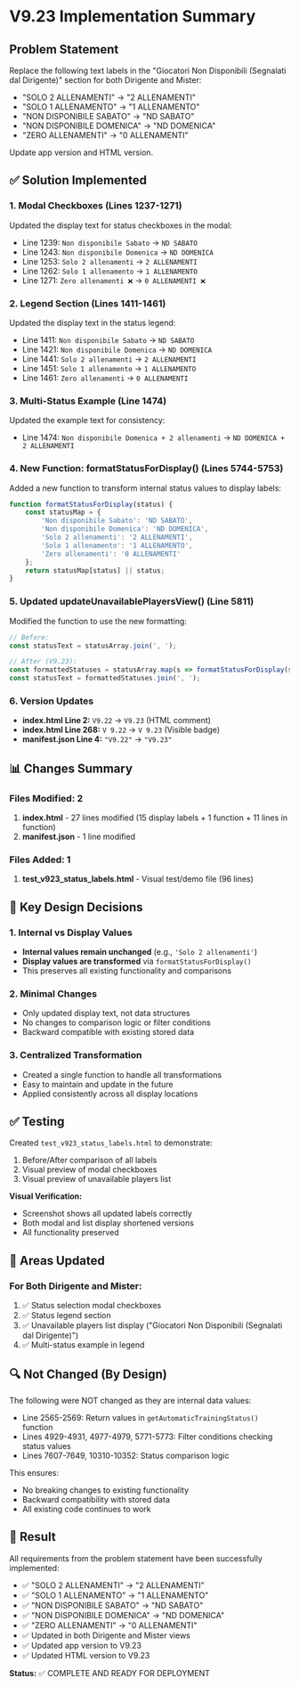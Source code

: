# V9.23 Implementation Summary

## Problem Statement
Replace the following text labels in the "Giocatori Non Disponibili (Segnalati dal Dirigente)" section for both Dirigente and Mister:

- "SOLO 2 ALLENAMENTI" → "2 ALLENAMENTI"
- "SOLO 1 ALLENAMENTO" → "1 ALLENAMENTO"  
- "NON DISPONIBILE SABATO" → "ND SABATO"
- "NON DISPONIBILE DOMENICA" → "ND DOMENICA"
- "ZERO ALLENAMENTI" → "0 ALLENAMENTI"

Update app version and HTML version.

## ✅ Solution Implemented

### 1. Modal Checkboxes (Lines 1237-1271)
Updated the display text for status checkboxes in the modal:
- Line 1239: `Non disponibile Sabato` → `ND SABATO`
- Line 1243: `Non disponibile Domenica` → `ND DOMENICA`
- Line 1253: `Solo 2 allenamenti` → `2 ALLENAMENTI`
- Line 1262: `Solo 1 allenamento` → `1 ALLENAMENTO`
- Line 1271: `Zero allenamenti ❌` → `0 ALLENAMENTI ❌`

### 2. Legend Section (Lines 1411-1461)
Updated the display text in the status legend:
- Line 1411: `Non disponibile Sabato` → `ND SABATO`
- Line 1421: `Non disponibile Domenica` → `ND DOMENICA`
- Line 1441: `Solo 2 allenamenti` → `2 ALLENAMENTI`
- Line 1451: `Solo 1 allenamento` → `1 ALLENAMENTO`
- Line 1461: `Zero allenamenti` → `0 ALLENAMENTI`

### 3. Multi-Status Example (Line 1474)
Updated the example text for consistency:
- Line 1474: `Non disponibile Domenica + 2 allenamenti` → `ND DOMENICA + 2 ALLENAMENTI`

### 4. New Function: formatStatusForDisplay() (Lines 5744-5753)
Added a new function to transform internal status values to display labels:

```javascript
function formatStatusForDisplay(status) {
    const statusMap = {
        'Non disponibile Sabato': 'ND SABATO',
        'Non disponibile Domenica': 'ND DOMENICA',
        'Solo 2 allenamenti': '2 ALLENAMENTI',
        'Solo 1 allenamento': '1 ALLENAMENTO',
        'Zero allenamenti': '0 ALLENAMENTI'
    };
    return statusMap[status] || status;
}
```

### 5. Updated updateUnavailablePlayersView() (Line 5811)
Modified the function to use the new formatting:

```javascript
// Before:
const statusText = statusArray.join(', ');

// After (V9.23):
const formattedStatuses = statusArray.map(s => formatStatusForDisplay(s));
const statusText = formattedStatuses.join(', ');
```

### 6. Version Updates
- **index.html Line 2:** `V9.22` → `V9.23` (HTML comment)
- **index.html Line 268:** `V 9.22` → `V 9.23` (Visible badge)
- **manifest.json Line 4:** `"V9.22"` → `"V9.23"`

## 📊 Changes Summary

### Files Modified: 2
1. **index.html** - 27 lines modified (15 display labels + 1 function + 11 lines in function)
2. **manifest.json** - 1 line modified

### Files Added: 1
1. **test_v923_status_labels.html** - Visual test/demo file (96 lines)

## 🎯 Key Design Decisions

### 1. Internal vs Display Values
- **Internal values remain unchanged** (e.g., `'Solo 2 allenamenti'`)
- **Display values are transformed** via `formatStatusForDisplay()`
- This preserves all existing functionality and comparisons

### 2. Minimal Changes
- Only updated display text, not data structures
- No changes to comparison logic or filter conditions
- Backward compatible with existing stored data

### 3. Centralized Transformation
- Created a single function to handle all transformations
- Easy to maintain and update in the future
- Applied consistently across all display locations

## ✅ Testing

Created `test_v923_status_labels.html` to demonstrate:
1. Before/After comparison of all labels
2. Visual preview of modal checkboxes
3. Visual preview of unavailable players list

**Visual Verification:**
- Screenshot shows all updated labels correctly
- Both modal and list display shortened versions
- All functionality preserved

## 📝 Areas Updated

### For Both Dirigente and Mister:
1. ✅ Status selection modal checkboxes
2. ✅ Status legend section  
3. ✅ Unavailable players list display ("Giocatori Non Disponibili (Segnalati dal Dirigente)")
4. ✅ Multi-status example in legend

## 🔍 Not Changed (By Design)

The following were NOT changed as they are internal data values:
- Line 2565-2569: Return values in `getAutomaticTrainingStatus()` function
- Lines 4929-4931, 4977-4979, 5771-5773: Filter conditions checking status values
- Lines 7607-7649, 10310-10352: Status comparison logic

This ensures:
- No breaking changes to existing functionality
- Backward compatibility with stored data
- All existing code continues to work

## 🎉 Result

All requirements from the problem statement have been successfully implemented:
- ✅ "SOLO 2 ALLENAMENTI" → "2 ALLENAMENTI"
- ✅ "SOLO 1 ALLENAMENTO" → "1 ALLENAMENTO"
- ✅ "NON DISPONIBILE SABATO" → "ND SABATO"
- ✅ "NON DISPONIBILE DOMENICA" → "ND DOMENICA"
- ✅ "ZERO ALLENAMENTI" → "0 ALLENAMENTI"
- ✅ Updated in both Dirigente and Mister views
- ✅ Updated app version to V9.23
- ✅ Updated HTML version to V9.23

**Status:** ✅ COMPLETE AND READY FOR DEPLOYMENT
